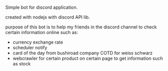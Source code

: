 Simple bot for discord application.

created with nodejs with discord API lib.

purpose of this bot is to help my friends in the discord channel to check certain information online such as:

- currency exchange rate
- scheduler notify
- card of the day from bushiroad company COTD for weiss schwarz
- webcrawler for certain product on certain page to get information such as stock